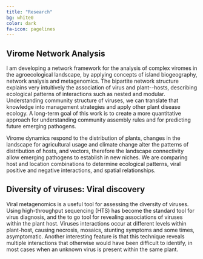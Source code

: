 ```yaml
---
title: "Research"
bg: white0
color: dark
fa-icon: pagelines
---
```


## Virome Network Analysis
I am developing a network framework for the analysis of complex viromes in the agroecological landscape, by applying concepts of island biogeography, network analysis and metagenomics.
The bipartite network structure explains very intuitively the association of virus and plant--hosts, describing ecological patterns of interactions such as nested and modular. Understanding community structure of viruses, we can translate that knowledge into management strategies and apply other plant disease ecology. A long-term goal of this work is to create a more quantitative approach for understanding community assembly rules and for predicting future emerging pathogens.

Virome dynamics respond to the distribution of plants, changes in the landscape for agricultural usage and climate change alter the patterns of distribution of hosts, and vectors, therefore the landscape connectivity allow emerging pathogens to establish in new niches. We are comparing host and location combinations to determine ecological patterns, viral positive and negative interactions, and spatial relationships.

## Diversity of viruses: Viral discovery
Viral metagenomics is a useful tool for assessing the diversity of viruses. Using high-throughput sequencing (HTS) has become the standard tool for virus diagnosis, and the to go tool for revealing associations of viruses within the plant host. Viruses interactions occur at different levels within plant-host,  causing necrosis, mosaics, stunting symptoms and some times, asymptomatic. Another interesting feature is that this technique reveals multiple interactions that otherwise would have been difficult to identify, in most cases when an unknown virus is present within the same plant.
